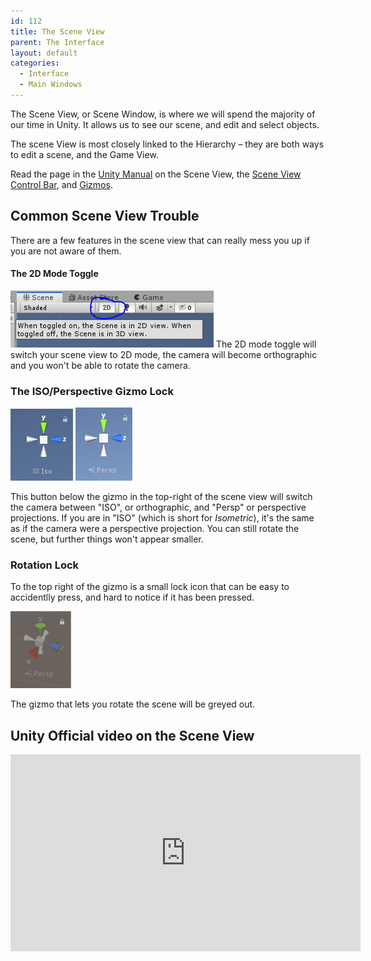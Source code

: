 ```yaml
---
id: 112
title: The Scene View
parent: The Interface
layout: default
categories:
  - Interface
  - Main Windows
---
```

The Scene View, or Scene Window, is where we will spend the majority of our time in Unity. It allows us to see our scene, and edit and select objects.

The scene View is most closely linked to the Hierarchy &#8211; they are both ways to edit a scene, and the Game View.

Read the page in the [Unity Manual](https://docs.unity3d.com/Manual/SceneViewNavigation.html) on the Scene View, the [Scene View Control Bar](https://docs.unity3d.com/Manual/ViewModes.html), and [Gizmos](https://docs.unity3d.com/Manual/GizmosMenu.html).

## Common Scene View Trouble 
There are a few features in the scene view that can really mess you up if you are not aware of them. 

#### The 2D Mode Toggle
![Scene View 2D Toggle](images/sceneView2DToggle.PNG)
The 2D mode toggle will switch your scene view to 2D mode, the camera will become orthographic and you won't be able to rotate the camera.

### The ISO/Perspective Gizmo Lock
![Scene View ISO Gizmo](images/sceneViewISOGizmo.PNG)
![Scene View Persp Gizmo](images/SceneViewPerspGizmo.PNG)

This button below the gizmo in the top-right of the scene view will switch the camera between "ISO", or orthographic, and "Persp" or perspective projections. If you are in "ISO" (which is short for *Isometric*), it's the same as if the camera were a perspective projection. You can still rotate the scene, but further things won't appear smaller.

### Rotation Lock
To the top right of the gizmo is a small lock icon that can be easy to accidentlly press, and hard to notice if it has been pressed.

![Scene View Rotation Lock](images/SceneViewRotationLock.PNG)

The gizmo that lets you rotate the scene will be greyed out.

## Unity Official video on the Scene View

<iframe width="560" height="315" src="https://www.youtube.com/embed/nG0fXdXylMI" frameborder="0" allow="accelerometer; autoplay; encrypted-media; gyroscope; picture-in-picture" allowfullscreen></iframe>